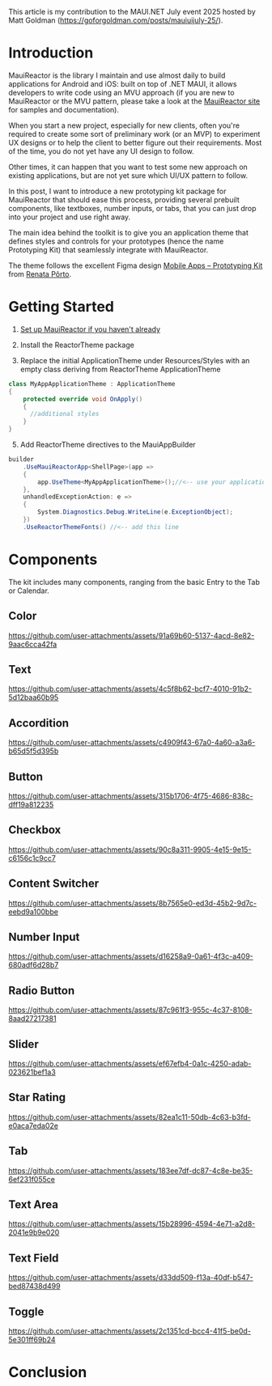 This article is my contribution to the MAUI.NET July event 2025 hosted by Matt Goldman (https://goforgoldman.com/posts/mauiuijuly-25/).

# Introduction
MauiReactor is the library I maintain and use almost daily to build applications for Android and iOS: built on top of .NET MAUI, it allows developers to write code using an MVU approach (if you are new to MauiReactor or the MVU pattern, please take a look at the [MauiReactor site](https://github.com/adospace/reactorui-maui) for samples and documentation).

When you start a new project, especially for new clients, often you're required to create some sort of preliminary work (or an MVP) to experiment UX designs or to help the client to better figure out their requirements.
Most of the time, you do not yet have any UI design to follow. 

Other times, it can happen that you want to test some new approach on existing applications, but are not yet sure which UI/UX pattern to follow.

In this post, I want to introduce a new prototyping kit package for MauiReactor that should ease this process, providing several prebuilt components, like textboxes, number inputs, or tabs, that you can just drop into your project and use right away.

The main idea behind the toolkit is to give you an application theme that defines styles and controls for your prototypes (hence the name Prototyping Kit) that seamlessly integrate with MauiReactor.

The theme follows the excellent Figma design [Mobile Apps – Prototyping Kit](https://www.figma.com/community/file/1129468881607079432) from [Renata Pôrto](https://www.figma.com/@renataporto).

# Getting Started

1) [Set up MauiReactor if you haven't already](https://adospace.gitbook.io/mauireactor/getting-started-1)

2) Install the ReactorTheme package

3) Replace the initial ApplicationTheme under Resources/Styles with an empty class deriving from ReactorTheme ApplicationTheme

```csharp
class MyAppApplicationTheme : ApplicationTheme
{
    protected override void OnApply()
    {
      //additional styles
    }
}
```

5) Add ReactorTheme directives to the MauiAppBuilder

```csharp
builder
    .UseMauiReactorApp<ShellPage>(app =>
    {
        app.UseTheme<MyAppApplicationTheme>();//<-- use your application theme class deriving from the ReactorTheme application theme
    },
    unhandledExceptionAction: e =>
    {
        System.Diagnostics.Debug.WriteLine(e.ExceptionObject);
    })
    .UseReactorThemeFonts() //<-- add this line    
```

# Components

The kit includes many components, ranging from the basic Entry to the Tab or Calendar. 


## Color

https://github.com/user-attachments/assets/91a69b60-5137-4acd-8e82-9aac6cca42fa


## Text

https://github.com/user-attachments/assets/4c5f8b62-bcf7-4010-91b2-5d12baa60b95

## Accordition

https://github.com/user-attachments/assets/c4909f43-67a0-4a60-a3a6-b65d5f5d395b

## Button

https://github.com/user-attachments/assets/315b1706-4f75-4686-838c-dff19a812235

## Checkbox

https://github.com/user-attachments/assets/90c8a311-9905-4e15-9e15-c6156c1c9cc7

## Content Switcher

https://github.com/user-attachments/assets/8b7565e0-ed3d-45b2-9d7c-eebd9a100bbe

## Number Input

https://github.com/user-attachments/assets/d16258a9-0a61-4f3c-a409-680adf6d28b7

## Radio Button

https://github.com/user-attachments/assets/87c961f3-955c-4c37-8108-8aad27217381

## Slider

https://github.com/user-attachments/assets/ef67efb4-0a1c-4250-adab-023621bef1a3

## Star Rating

https://github.com/user-attachments/assets/82ea1c11-50db-4c63-b3fd-e0aca7eda02e

## Tab

https://github.com/user-attachments/assets/183ee7df-dc87-4c8e-be35-6ef231f055ce

## Text Area

https://github.com/user-attachments/assets/15b28996-4594-4e71-a2d8-2041e9b9e020

## Text Field

https://github.com/user-attachments/assets/d33dd509-f13a-40df-b547-bed87438d499

## Toggle

https://github.com/user-attachments/assets/2c1351cd-bcc4-41f5-be0d-5e301ff69b24





# Conclusion





